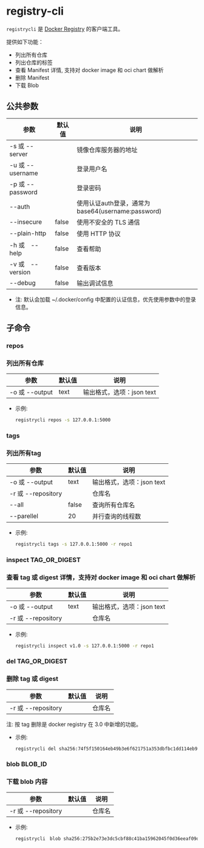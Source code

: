 # registry-cli

`registrycli` 是 [Docker Registry](https://github.com/distribution/distribution) 的客户端工具。

提供如下功能：

* 列出所有仓库
* 列出仓库的标签
* 查看 Manifest 详情, 支持对 docker image 和 oci chart 做解析
* 删除 Manifest
* 下载 Blob

## 公共参数
 | 参数 | 默认值 | 说明 |
 | - | - | - |
 | -s 或 --server | | 镜像仓库服务器的地址 |
 | -u 或 --username | | 登录用户名 |
 | -p 或 --password | | 登录密码 |
 | --auth | | 使用认证auth登录，通常为 base64(username:password) |
 | --insecure | false | 使用不安全的 TLS 通信 |
 | --plain-http | false | 使用 HTTP 协议|
 | -h 或　--help | false | 查看帮助 |
 | -v 或　--version | false | 查看版本 |
 | --debug | false | 输出调试信息 |

* 注: 默认会加载 ~/.docker/config 中配置的认证信息，优先使用参数中的登录信息。

## 子命令

### repos
### 列出所有仓库
 | 参数 | 默认值 | 说明 |
 | - | - | - |
 | -o 或 --output | text | 输出格式，选项：json text |

* 示例:
   ```bash
   registrycli repos -s 127.0.0.1:5000
   ```

### tags
### 列出所有tag

 | 参数 | 默认值 | 说明 |
 | - | - | - |
 | -o 或 --output | text | 输出格式，选项：json text |
 | -r 或 --repository | | 仓库名 |
 | --all | false | 查询所有仓库名 |
 | --parellel | 20 | 并行查询的线程数 |

* 示例:
   ```bash
   registrycli tags -s 127.0.0.1:5000 -r repo1
   ```

### inspect TAG_OR_DIGEST
### 查看 tag 或 digest 详情，支持对 docker image 和 oci chart 做解析

 | 参数 | 默认值 | 说明 |
 | - | - | - |
 | -o 或 --output | text | 输出格式，选项：json text |
 | -r 或 --repository | | 仓库名 |

* 示例:
   ```bash
   registrycli inspect v1.0 -s 127.0.0.1:5000 -r repo1
   ```

### del TAG_OR_DIGEST
### 删除 tag 或 digest

 | 参数 | 默认值 | 说明 |
 | - | - | - |
 | -r 或 --repository | | 仓库名 |

 注: 按 tag 删除是 docker registry 在 3.0 中新增的功能。

* 示例:
   ```bash
   registrycli del sha256:74f5f150164eb49b3e6f621751a353dbfbc1dd114eb9b651ef8b1b4f5cc0c0d5 -s 127.0.0.1:5000 -r repo1
   ```

### blob BLOB_ID
### 下载 blob 内容

 | 参数 | 默认值 | 说明 |
 | - | - | - |
 | -r 或 --repository | | 仓库名 |

* 示例:
   ```bash
   registrycli　blob sha256:275b2e73e3dc5cbf88c41ba15962045f0d36eeaf09dfe01f259ff2a12d3326af -s 127.0.0.1:5000 -r repo1
   ```

